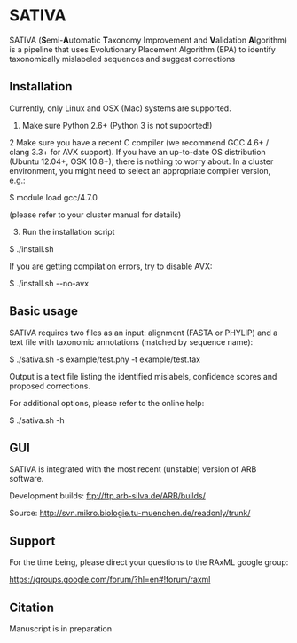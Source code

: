 SATIVA
======

SATIVA (**S**emi-**A**utomatic **T**axonomy **I**mprovement and **V**alidation **A**lgorithm) is a pipeline
that uses Evolutionary Placement Algorithm (EPA) to identify taxonomically mislabeled sequences
and suggest corrections 

Installation
------------

Currently, only Linux and OSX (Mac) systems are supported. 

1. Make sure Python 2.6+ (Python 3 is not supported!)

2  Make sure you have a recent C compiler (we recommend GCC 4.6+ / clang 3.3+ for AVX support).
   If you have an up-to-date OS distribution (Ubuntu 12.04+, OSX 10.8+), there is nothing to worry about.
   In a cluster environment, you might need to select an appropriate compiler version, e.g.:

   $ module load gcc/4.7.0

   (please refer to your cluster manual for details)

3. Run the installation script

  $ ./install.sh

  If you are getting compilation errors, try to disable AVX:

  $ ./install.sh --no-avx

Basic usage
-----------

SATIVA requires two files as an input: alignment (FASTA or PHYLIP) and a text file with taxonomic
annotations (matched by sequence name):

  $ ./sativa.sh -s example/test.phy -t example/test.tax

Output is a text file listing the identified mislabels, confidence scores and proposed corrections.

For additional options, please refer to the online help: 

  $ ./sativa.sh -h


GUI
---

SATIVA is integrated with the most recent (unstable) version of ARB software.

Development builds: ftp://ftp.arb-silva.de/ARB/builds/

Source: http://svn.mikro.biologie.tu-muenchen.de/readonly/trunk/


Support
-------

For the time being, please direct your questions to the RAxML google group:

https://groups.google.com/forum/?hl=en#!forum/raxml


Citation
--------

Manuscript is in preparation